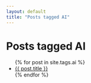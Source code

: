 ```yaml
---
layout: default
title: "Posts tagged AI"
---
```

<div class="wrapper">
    <h1>Posts tagged AI</h1>
    <ul>
    {% for post in site.tags.ai %}
    <li><a href="{{ post.url | relative_url }}">{{ post.title }}</a></li>
    {% endfor %}
    </ul>
</div>